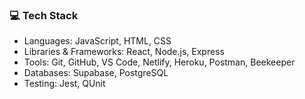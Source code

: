 ### 💻 Tech Stack
- Languages: JavaScript, HTML, CSS
- Libraries & Frameworks: React, Node.js, Express 
- Tools: Git, GitHub, VS Code, Netlify, Heroku, Postman, Beekeeper
- Databases: Supabase, PostgreSQL
- Testing: Jest, QUnit


<!--
**philngom/philngom** is a ✨ _special_ ✨ repository because its `README.md` (this file) appears on your GitHub profile.

Here are some ideas to get you started:

- 🔭 I’m currently working on ...
- 🌱 I’m currently learning ...
- 👯 I’m looking to collaborate on ...
- 🤔 I’m looking for help with ...
- 💬 Ask me about ...
- 📫 How to reach me: ...
- 😄 Pronouns: ...
- ⚡ Fun fact: ...
-->
